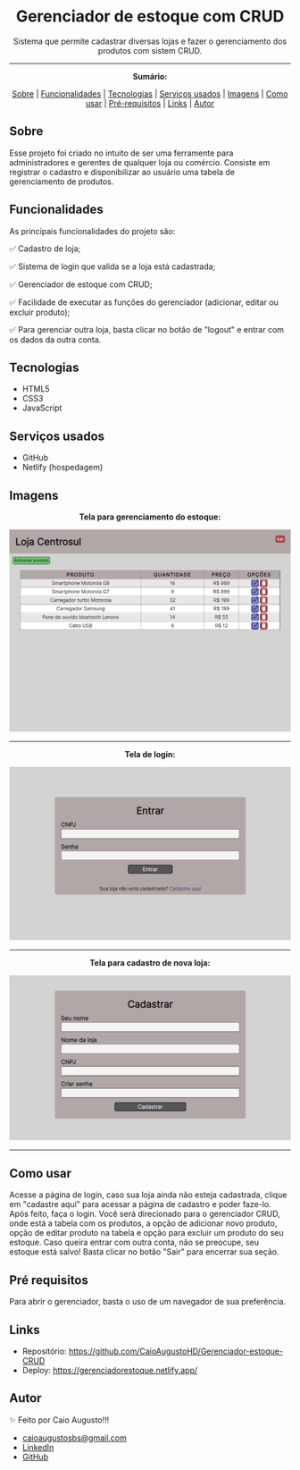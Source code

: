 <h1 align="center">Gerenciador de estoque com CRUD</h1>
<p align="center">Sistema que permite cadastrar diversas lojas e fazer o gerenciamento dos produtos com sistem CRUD.</p>

---

**<p align="center">Sumário:</p>**
<p align="center">
<a href="#sobre">Sobre</a> |
<a href="#funcionalidades">Funcionalidades</a> |
<a href="#tecnologias">Tecnologias</a> |
<a href="#serviços-usados">Serviços usados</a> |
<a href="#imagens">Imagens</a> |
<a href="#como-usar">Como usar</a> |
<a href="#pré-requisitos">Pré-requisitos</a> |
<a href="#links">Links</a> |
<a href="#autor">Autor</a></p>



## Sobre
Esse projeto foi criado no intuito de ser uma ferramente para administradores e gerentes de qualquer loja ou comércio. Consiste em registrar o cadastro e disponibilizar ao usuário uma tabela de gerenciamento de produtos.


## Funcionalidades
As principais funcionalidades do projeto são:

✅ Cadastro de loja;

✅ Sistema de login que valida se a loja está cadastrada;

✅ Gerenciador de estoque com CRUD;

✅ Facilidade de executar as funções do gerenciador (adicionar, editar ou excluir produto);

✅ Para gerenciar outra loja, basta clicar no botão de "logout" e entrar com os dados da outra conta.


## Tecnologias
* HTML5
* CSS3
* JavaScript


## Serviços usados
* GitHub
* Netlify (hospedagem)


## Imagens
**<p align="center">Tela para gerenciamento do estoque:</p>**
<img src="img/telahome.png" alt="Imagem do gerenciador de estoque">

---
**<p align="center">Tela de login:</p>**
<img src="img/telalogin.png" alt="Imagem da tela de login">

---
**<p align="center">Tela para cadastro de nova loja:</p>**
<img src="img/telacadastro.png" alt="Imagem da tela de cadastro">

---


## Como usar
Acesse a página de login, caso sua loja ainda não esteja cadastrada, clique em "cadastre aqui" para acessar a página de cadastro e poder faze-lo. Após feito, faça o login. Você será direcionado para o gerenciador CRUD, onde está a tabela com os produtos, a opção de adicionar novo produto, opção de editar produto na tabela e opção para excluir um produto do seu estoque.
Caso queira entrar com outra conta, não se preocupe, seu estoque está salvo! Basta clicar no botão "Sair" para encerrar sua seção.


## Pré requisitos
Para abrir o gerenciador, basta o uso de um navegador de sua preferência.


## Links
* Repositório: https://github.com/CaioAugustoHD/Gerenciador-estoque-CRUD
* Deploy: https://gerenciadorestoque.netlify.app/

## Autor
✨ Feito por Caio Augusto!!!

* caioaugustosbs@gmail.com
* <a href="https://www.linkedin.com/in/caio-augusto-cap/" target=”_blank”>LinkedIn</a>
* <a href="https://github.com/CaioAugustoHD" target=”_blank”>GitHub</a>
